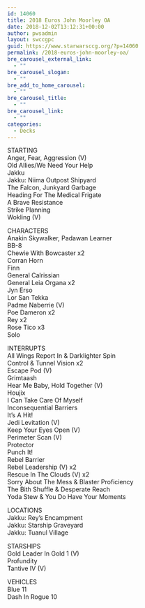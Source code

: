 ```yaml
---
id: 14060
title: 2018 Euros John Moorley OA
date: 2018-12-02T13:12:31+00:00
author: pwsadmin
layout: swccgpc
guid: https://www.starwarsccg.org/?p=14060
permalink: /2018-euros-john-moorley-oa/
bre_carousel_external_link:
  - ""
bre_carousel_slogan:
  - ""
bre_add_to_home_carousel:
  - ""
bre_carousel_title:
  - ""
bre_carousel_link:
  - ""
categories:
  - Decks
---
```

STARTING  
Anger, Fear, Aggression (V)  
Old Allies/We Need Your Help  
Jakku  
Jakku: Niima Outpost Shipyard  
The Falcon, Junkyard Garbage  
Heading For The Medical Frigate  
A Brave Resistance  
Strike Planning  
Wokling (V)

CHARACTERS  
Anakin Skywalker, Padawan Learner  
BB-8  
Chewie With Bowcaster x2  
Corran Horn  
Finn  
General Calrissian  
General Leia Organa x2  
Jyn Erso  
Lor San Tekka  
Padme Naberrie (V)  
Poe Dameron x2  
Rey x2  
Rose Tico x3  
Solo

INTERRUPTS  
All Wings Report In & Darklighter Spin  
Control & Tunnel Vision x2  
Escape Pod (V)  
Grimtaash  
Hear Me Baby, Hold Together (V)  
Houjix  
I Can Take Care Of Myself  
Inconsequential Barriers  
It’s A Hit!  
Jedi Levitation (V)  
Keep Your Eyes Open (V)  
Perimeter Scan (V)  
Protector  
Punch It!  
Rebel Barrier  
Rebel Leadership (V) x2  
Rescue In The Clouds (V) x2  
Sorry About The Mess & Blaster Proficiency  
The Bith Shuffle & Desperate Reach  
Yoda Stew & You Do Have Your Moments

LOCATIONS  
Jakku: Rey’s Encampment  
Jakku: Starship Graveyard  
Jakku: Tuanul Village

STARSHIPS  
Gold Leader In Gold 1 (V)  
Profundity  
Tantive IV (V)

VEHICLES  
Blue 11  
Dash In Rogue 10